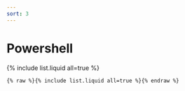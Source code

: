 ```yaml
---
sort: 3
---
```


# Powershell

{% include list.liquid all=true %}

```
{% raw %}{% include list.liquid all=true %}{% endraw %}
```
